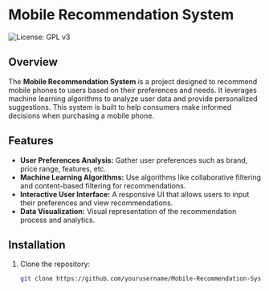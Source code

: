 # Mobile Recommendation System

![License: GPL v3](https://img.shields.io/badge/License-GPLv3-blue.svg)

## Overview

The **Mobile Recommendation System** is a project designed to recommend mobile phones to users based on their preferences and needs. It leverages machine learning algorithms to analyze user data and provide personalized suggestions. This system is built to help consumers make informed decisions when purchasing a mobile phone.

## Features

- **User Preferences Analysis:** Gather user preferences such as brand, price range, features, etc.
- **Machine Learning Algorithms:** Use algorithms like collaborative filtering and content-based filtering for recommendations.
- **Interactive User Interface:** A responsive UI that allows users to input their preferences and view recommendations.
- **Data Visualization:** Visual representation of the recommendation process and analytics.

## Installation

1. Clone the repository:
   ```bash
   git clone https://github.com/yourusername/Mobile-Recommendation-System.git


